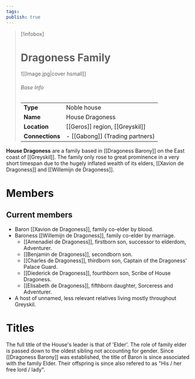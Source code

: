 ```yaml
---
tags: 
publish: true
---
```

> [!infobox]  
> # Dragoness Family
> ![[Image.jpg|cover hsmall]]  
> ###### Base Info
> | | |  
> |---|---|  
> | **Type** | Noble house | 
> | **Name** | House Dragoness |
> | **Location** | [[Geros]] region, [[Greyskil]] |
> | **Connections** | - [[Gabong]] (Trading partners) |

**House Dragoness** are a family based in [[Dragoness Barony]] on the East coast of [[Greyskil]]. The family only rose to great prominence in a very short timespan due to the hugely inflated wealth of its elders, [[Xavion de Dragoness]] and [[Willemijn de Dragoness]]. 
# Members
## Current members
- Baron [[Xavion de Dragoness]], family co-elder by blood.
- Baroness [[Willemijn de Dragoness]], family co-elder by marriage.
	- [[Amenadiel de Dragoness]], firstborn son, successor to elderdom, Adventurer.
	- [[Benjamin de Dragoness]], secondborn son.
	- [[Charles de Dragoness]], thirdborn son, Captain of the Dragoness' Palace Guard.
	- [[Diederick de Dragoness]], fourthborn son, Scribe of House Dragoness.
	- [[Elisabeth de Dragoness]], fifthborn daughter, Sorceress and Adventurer.
- A host of unnamed, less relevant relatives living mostly throughout Greyskil.

# Titles
The full title of the House's leader is that of 'Elder'. The role of family elder is passed down to the oldest sibling not accounting for gender.
Since [[Dragoness Barony]] was established, the title of Baron is since associated with the family Elder. Their offspring is since also refered to as "His / her free lord / lady".